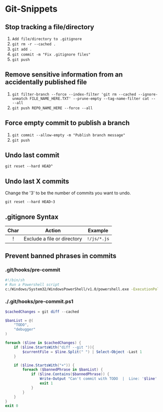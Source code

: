 # Git-Snippets

## Stop tracking a file/directory

1. `Add file/directory to .gitignore`
2. `git rm -r --cached .`
3. `git add .`
4. `git commit -m "Fix .gitignore files"`
5. `git push`

## Remove sensitive information from an accidentally published file

1. `git filter-branch --force --index-filter 'git rm --cached --ignore-unmatch FILE_NAME_HERE.TXT' --prune-empty --tag-name-filter cat -- --all`
2. `git push REPO_NAME_HERE --force --all`

## Force empty commit to publish a branch

1. `git commit --allow-empty -m "Publish branch message"`
2. `git push`

## Undo last commit

`git reset --hard HEAD^`

## Undo last X commits

Change the '3' to be the number of commits you want to undo.

`git reset --hard HEAD~3`


## .gitignore Syntax

|  Char  | Action | Example |
| :----: | ------ | ------- |
| !      | Exclude a file or directory   | `!/js/*.js` |

## Prevent banned phrases in commits

### .git/hooks/pre-commit

```bash
#!/bin/sh
# Run a Powershell script 
c:/Windows/System32/WindowsPowerShell/v1.0/powershell.exe -ExecutionPolicy RemoteSigned -Command '.git\hooks\pre-commit.ps1'
```


### ./.git/hooks/pre-commit.ps1 

```powershell
$cachedChanges = git diff --cached

$banList = @(
    "TODO",
    "debugger"
)

foreach ($line in $cachedChanges) {
    if ($line.StartsWith("diff --git ")){
        $currentFile = $line.Split(" ") | Select-Object -Last 1
    }

    if ($line.StartsWith("+")) {
        foreach ($bannedPhrase in $banList) {
            if ($line.Contains($bannedPhrase)) {
                Write-Output "Can't commit with TODO  |  Line: '$line'  |  File: $currentFile"
                exit 1
            }
        }
    }
}
exit 0
```
